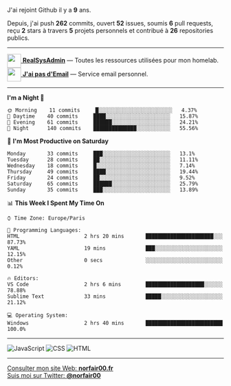 J'ai rejoint Github il y a **9** ans.

Depuis, j'ai push **262** commits, ouvert **52** issues, soumis **6** pull requests, reçu **2** stars à travers **5** projets personnels et contribué à **26** repositories publics.

---

[<img src="https://avatars2.githubusercontent.com/u/64165263?s=96&v=4" width="32" height="32" align="center"> **RealSysAdmin**](https://github.com/realsysadmin-icu) — Toutes les ressources utilisées pour mon homelab.  
[<img src="https://avatars1.githubusercontent.com/u/65110091?s=96&v=4" width="32" height="32" align="center"> **J'ai pas d'Email**](https://github.com/jaipasdemail) — Service email personnel.  

---

<!--START_SECTION:waka-->
**I'm a Night 🦉** 

```text
🌞 Morning    11 commits     █░░░░░░░░░░░░░░░░░░░░░░░░   4.37% 
🌆 Daytime    40 commits     ████░░░░░░░░░░░░░░░░░░░░░   15.87% 
🌃 Evening    61 commits     ██████░░░░░░░░░░░░░░░░░░░   24.21% 
🌙 Night      140 commits    ██████████████░░░░░░░░░░░   55.56%

```
📅 **I'm Most Productive on Saturday** 

```text
Monday       33 commits     ███░░░░░░░░░░░░░░░░░░░░░░   13.1% 
Tuesday      28 commits     ██░░░░░░░░░░░░░░░░░░░░░░░   11.11% 
Wednesday    18 commits     █░░░░░░░░░░░░░░░░░░░░░░░░   7.14% 
Thursday     49 commits     ████░░░░░░░░░░░░░░░░░░░░░   19.44% 
Friday       24 commits     ██░░░░░░░░░░░░░░░░░░░░░░░   9.52% 
Saturday     65 commits     ██████░░░░░░░░░░░░░░░░░░░   25.79% 
Sunday       35 commits     ███░░░░░░░░░░░░░░░░░░░░░░   13.89%

```


📊 **This Week I Spent My Time On** 

```text
⌚︎ Time Zone: Europe/Paris

💬 Programming Languages: 
HTML                     2 hrs 20 mins       ██████████████████████░░░   87.73% 
YAML                     19 mins             ███░░░░░░░░░░░░░░░░░░░░░░   12.15% 
Other                    0 secs              ░░░░░░░░░░░░░░░░░░░░░░░░░   0.12%

🔥 Editors: 
VS Code                  2 hrs 6 mins        ███████████████████░░░░░░   78.88% 
Sublime Text             33 mins             █████░░░░░░░░░░░░░░░░░░░░   21.12%

💻 Operating System: 
Windows                  2 hrs 40 mins       █████████████████████████   100.0%

```


<!--END_SECTION:waka-->

---

![JavaScript](https://img.shields.io/static/v1?style=for-the-badge&label=JavaScript&color=555&labelColor=%23f1e05a&message=67.7%25)
![CSS](https://img.shields.io/static/v1?style=for-the-badge&label=CSS&color=555&labelColor=%23563d7c&message=18.8%25)
![HTML](https://img.shields.io/static/v1?style=for-the-badge&label=HTML&color=555&labelColor=%23e34c26&message=13.4%25)

---

[Consulter mon site Web: **norfair00.fr**](https://norfair00.fr/)  
[Suis moi sur Twitter: **@norfair00**](https://twitter.com/norfair00)

